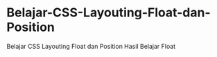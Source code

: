 # Belajar-CSS-Layouting-Float-dan-Position
Belajar CSS Layouting Float dan Position
Hasil Belajar Float
